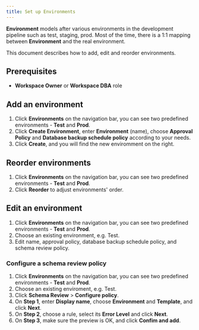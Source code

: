 ```yaml
---
title: Set up Environments
---
```


**Environment** models after various environments in the development pipeline such as test, staging, prod. Most of the time, there is a 1:1 mapping between **Environment** and the real environment.

This document describes how to add, edit and reorder environments.

## Prerequisites
- **Workspace Owner** or **Workspace DBA** role

## Add an environment

1. Click **Environments** on the navigation bar, you can see two predefined environments - **Test** and **Prod**. 
2. Click **Create Environment**, enter **Environment** (name), choose **Approval Policy** and **Database backup schedule policy** according to your needs.
3. Click **Create**, and you will find the new enviromment on the right.

## Reorder environments

1. Click **Environments** on the navigation bar, you can see two predefined environments - **Test** and **Prod**. 
1. Click **Reorder** to adjust environments' order.


## Edit an environment
1. Click **Environments** on the navigation bar, you can see two predefined environments - **Test** and **Prod**. 
1. Choose an existing environment, e.g. Test. 
2. Edit name, approval policy, database backup schedule policy, and schema review policy.



### Configure a schema review policy

1. Click **Environments** on the navigation bar, you can see two predefined environments - **Test** and **Prod**. 
1. Choose an existing enviroment, e.g. Test.
2. Click **Schema Review** > **Configure policy**. 
3. On **Step 1**, enter **Display name**, choose **Environment** and **Template**, and click **Next**.
4. On **Step 2**, choose a rule, select its **Error Level** and click **Next**.
5. On **Step 3**, make sure the preview is OK, and click **Confim and add**.


